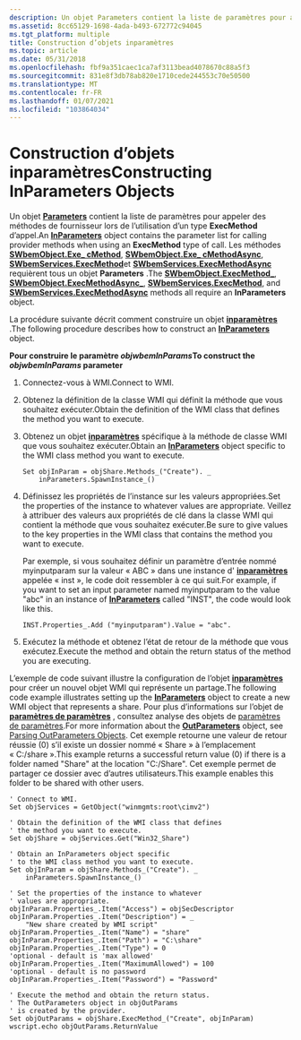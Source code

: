 ```yaml
---
description: Un objet Parameters contient la liste de paramètres pour appeler des méthodes de fournisseur lors de l’utilisation d’un type ExecMethod d’appel.
ms.assetid: 8cc65129-1698-4ada-b493-672772c94045
ms.tgt_platform: multiple
title: Construction d’objets inparamètres
ms.topic: article
ms.date: 05/31/2018
ms.openlocfilehash: fbf9a351caec1ca7af3113bead4078670c88a5f3
ms.sourcegitcommit: 831e8f3db78ab820e1710cede244553c70e50500
ms.translationtype: MT
ms.contentlocale: fr-FR
ms.lasthandoff: 01/07/2021
ms.locfileid: "103864034"
---
```

# <a name="constructing-inparameters-objects"></a><span data-ttu-id="41969-103">Construction d’objets inparamètres</span><span class="sxs-lookup"><span data-stu-id="41969-103">Constructing InParameters Objects</span></span>

<span data-ttu-id="41969-104">Un objet [**Parameters**](swbemmethod-inparameters.md) contient la liste de paramètres pour appeler des méthodes de fournisseur lors de l’utilisation d’un type **ExecMethod** d’appel.</span><span class="sxs-lookup"><span data-stu-id="41969-104">An [**InParameters**](swbemmethod-inparameters.md) object contains the parameter list for calling provider methods when using an **ExecMethod** type of call.</span></span> <span data-ttu-id="41969-105">Les méthodes [**SWbemObject.Exe\_ cMethod**](swbemobject-execmethod-.md), [**SWbemObject.Exe\_ cMethodAsync**](swbemobject-execmethodasync-.md), [**SWbemServices.ExecMethod**](swbemservices-execmethod.md)et [**SWbemServices.ExecMethodAsync**](swbemservices-execmethodasync.md) requièrent tous un objet **Parameters** .</span><span class="sxs-lookup"><span data-stu-id="41969-105">The [**SWbemObject.ExecMethod\_**](swbemobject-execmethod-.md), [**SWbemObject.ExecMethodAsync\_**](swbemobject-execmethodasync-.md), [**SWbemServices.ExecMethod**](swbemservices-execmethod.md), and [**SWbemServices.ExecMethodAsync**](swbemservices-execmethodasync.md) methods all require an **InParameters** object.</span></span>

<span data-ttu-id="41969-106">La procédure suivante décrit comment construire un objet [**inparamètres**](swbemmethod-inparameters.md) .</span><span class="sxs-lookup"><span data-stu-id="41969-106">The following procedure describes how to construct an [**InParameters**](swbemmethod-inparameters.md) object.</span></span>

<span data-ttu-id="41969-107">**Pour construire le paramètre *objwbemInParams***</span><span class="sxs-lookup"><span data-stu-id="41969-107">**To construct the *objwbemInParams* parameter**</span></span>

1.  <span data-ttu-id="41969-108">Connectez-vous à WMI.</span><span class="sxs-lookup"><span data-stu-id="41969-108">Connect to WMI.</span></span>
2.  <span data-ttu-id="41969-109">Obtenez la définition de la classe WMI qui définit la méthode que vous souhaitez exécuter.</span><span class="sxs-lookup"><span data-stu-id="41969-109">Obtain the definition of the WMI class that defines the method you want to execute.</span></span>
3.  <span data-ttu-id="41969-110">Obtenez un objet [**inparamètres**](swbemmethod-inparameters.md) spécifique à la méthode de classe WMI que vous souhaitez exécuter.</span><span class="sxs-lookup"><span data-stu-id="41969-110">Obtain an [**InParameters**](swbemmethod-inparameters.md) object specific to the WMI class method you want to execute.</span></span>

    ```VB
    Set objInParam = objShare.Methods_("Create"). _
        inParameters.SpawnInstance_()
    ```

    

4.  <span data-ttu-id="41969-111">Définissez les propriétés de l’instance sur les valeurs appropriées.</span><span class="sxs-lookup"><span data-stu-id="41969-111">Set the properties of the instance to whatever values are appropriate.</span></span> <span data-ttu-id="41969-112">Veillez à attribuer des valeurs aux propriétés de clé dans la classe WMI qui contient la méthode que vous souhaitez exécuter.</span><span class="sxs-lookup"><span data-stu-id="41969-112">Be sure to give values to the key properties in the WMI class that contains the method you want to execute.</span></span>

    <span data-ttu-id="41969-113">Par exemple, si vous souhaitez définir un paramètre d’entrée nommé myinputparam sur la valeur « ABC » dans une instance d' [**inparamètres**](swbemmethod-inparameters.md) appelée « inst », le code doit ressembler à ce qui suit.</span><span class="sxs-lookup"><span data-stu-id="41969-113">For example, if you want to set an input parameter named myinputparam to the value "abc" in an instance of [**InParameters**](swbemmethod-inparameters.md) called "INST", the code would look like this.</span></span>

    ```VB
    INST.Properties_.Add ("myinputparam").Value = "abc".
    ```

    

5.  <span data-ttu-id="41969-114">Exécutez la méthode et obtenez l’état de retour de la méthode que vous exécutez.</span><span class="sxs-lookup"><span data-stu-id="41969-114">Execute the method and obtain the return status of the method you are executing.</span></span>

<span data-ttu-id="41969-115">L’exemple de code suivant illustre la configuration de l’objet [**inparamètres**](swbemmethod-inparameters.md) pour créer un nouvel objet WMI qui représente un partage.</span><span class="sxs-lookup"><span data-stu-id="41969-115">The following code example illustrates setting up the [**InParameters**](swbemmethod-inparameters.md) object to create a new WMI object that represents a share.</span></span> <span data-ttu-id="41969-116">Pour plus d’informations sur l’objet de [**paramètres de paramètres**](swbemmethod-outparameters.md) , consultez analyse des objets de [paramètres de paramètres](parsing-outparameters-objects.md).</span><span class="sxs-lookup"><span data-stu-id="41969-116">For more information about the [**OutParameters**](swbemmethod-outparameters.md) object, see [Parsing OutParameters Objects](parsing-outparameters-objects.md).</span></span> <span data-ttu-id="41969-117">Cet exemple retourne une valeur de retour réussie (0) s’il existe un dossier nommé « Share » à l’emplacement « C:/share ».</span><span class="sxs-lookup"><span data-stu-id="41969-117">This example returns a successful return value (0) if there is a folder named "Share" at the location "C:/Share".</span></span> <span data-ttu-id="41969-118">Cet exemple permet de partager ce dossier avec d’autres utilisateurs.</span><span class="sxs-lookup"><span data-stu-id="41969-118">This example enables this folder to be shared with other users.</span></span>


```VB
' Connect to WMI.
Set objServices = GetObject("winmgmts:root\cimv2")

' Obtain the definition of the WMI class that defines
' the method you want to execute.
Set objShare = objServices.Get("Win32_Share")

' Obtain an InParameters object specific
' to the WMI class method you want to execute.
Set objInParam = objShare.Methods_("Create"). _
    inParameters.SpawnInstance_()

' Set the properties of the instance to whatever
' values are appropriate.
objInParam.Properties_.Item("Access") = objSecDescriptor
objInParam.Properties_.Item("Description") = _
    "New share created by WMI script"
objInParam.Properties_.Item("Name") = "share"
objInParam.Properties_.Item("Path") = "C:\share"
objInParam.Properties_.Item("Type") = 0
'optional - default is 'max allowed'
objInParam.Properties_.Item("MaximumAllowed") = 100
'optional - default is no password
objInParam.Properties_.Item("Password") = "Password"

' Execute the method and obtain the return status. 
' The OutParameters object in objOutParams
' is created by the provider. 
Set objOutParams = objShare.ExecMethod_("Create", objInParam)    
wscript.echo objOutParams.ReturnValue
```



 

 



